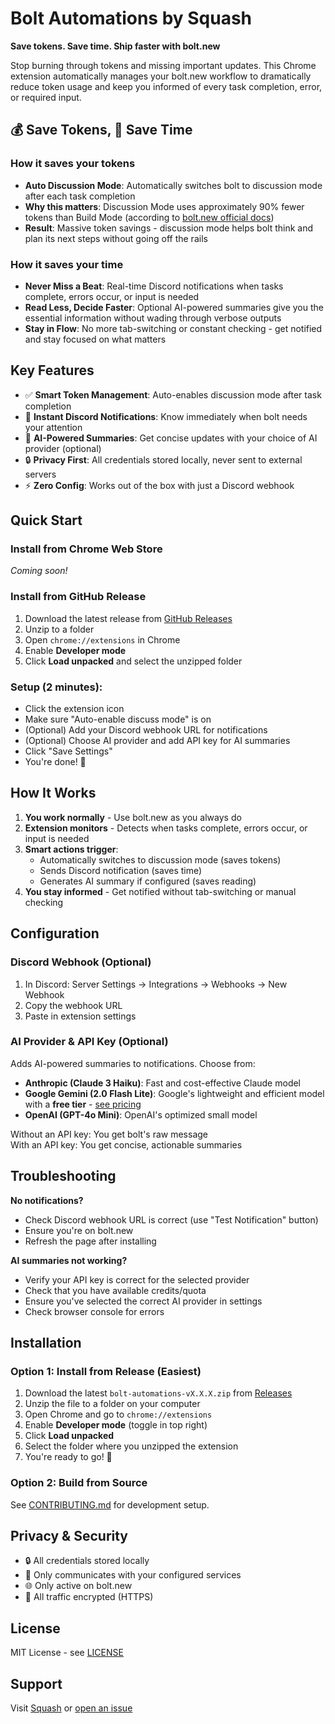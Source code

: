 # Bolt Automations by Squash

**Save tokens. Save time. Ship faster with bolt.new**

Stop burning through tokens and missing important updates. This Chrome extension automatically manages your bolt.new workflow to dramatically reduce token usage and keep you informed of every task completion, error, or required input.

## 💰 Save Tokens, 🚀 Save Time

### How it saves your tokens
- **Auto Discussion Mode**: Automatically switches bolt to discussion mode after each task completion
- **Why this matters**: Discussion Mode uses approximately 90% fewer tokens than Build Mode (according to [bolt.new official docs](https://support.bolt.new/best-practices/maximizing-token-efficiency))
- **Result**: Massive token savings - discussion mode helps bolt think and plan its next steps without going off the rails

### How it saves your time  
- **Never Miss a Beat**: Real-time Discord notifications when tasks complete, errors occur, or input is needed
- **Read Less, Decide Faster**: Optional AI-powered summaries give you the essential information without wading through verbose outputs
- **Stay in Flow**: No more tab-switching or constant checking - get notified and stay focused on what matters

## Key Features

- ✅ **Smart Token Management**: Auto-enables discussion mode after task completion
- 🔔 **Instant Discord Notifications**: Know immediately when bolt needs your attention
- 🤖 **AI-Powered Summaries**: Get concise updates with your choice of AI provider (optional)
- 🔒 **Privacy First**: All credentials stored locally, never sent to external servers
- ⚡ **Zero Config**: Works out of the box with just a Discord webhook

## Quick Start

### Install from Chrome Web Store
*Coming soon!*

### Install from GitHub Release
1. Download the latest release from [GitHub Releases](https://github.com/kstonekuan/bolt-automations-browser-extension/releases)
2. Unzip to a folder
3. Open `chrome://extensions` in Chrome
4. Enable **Developer mode**
5. Click **Load unpacked** and select the unzipped folder

### Setup (2 minutes):
   - Click the extension icon
   - Make sure "Auto-enable discuss mode" is on
   - (Optional) Add your Discord webhook URL for notifications
   - (Optional) Choose AI provider and add API key for AI summaries
   - Click "Save Settings"
   - You're done! 🎉

## How It Works

1. **You work normally** - Use bolt.new as you always do
2. **Extension monitors** - Detects when tasks complete, errors occur, or input is needed
3. **Smart actions trigger**:
   - Automatically switches to discussion mode (saves tokens)
   - Sends Discord notification (saves time)
   - Generates AI summary if configured (saves reading)
4. **You stay informed** - Get notified without tab-switching or manual checking

## Configuration

### Discord Webhook (Optional)
1. In Discord: Server Settings → Integrations → Webhooks → New Webhook
2. Copy the webhook URL
3. Paste in extension settings

### AI Provider & API Key (Optional)
Adds AI-powered summaries to notifications. Choose from:

- **Anthropic (Claude 3 Haiku)**: Fast and cost-effective Claude model
- **Google Gemini (2.0 Flash Lite)**: Google's lightweight and efficient model with a **free tier** - [see pricing](https://ai.google.dev/gemini-api/docs/pricing)
- **OpenAI (GPT-4o Mini)**: OpenAI's optimized small model

Without an API key: You get bolt's raw message  
With an API key: You get concise, actionable summaries

## Troubleshooting

**No notifications?**
- Check Discord webhook URL is correct (use "Test Notification" button)
- Ensure you're on bolt.new
- Refresh the page after installing

**AI summaries not working?**
- Verify your API key is correct for the selected provider
- Check that you have available credits/quota
- Ensure you've selected the correct AI provider in settings
- Check browser console for errors

## Installation

### Option 1: Install from Release (Easiest)
1. Download the latest `bolt-automations-vX.X.X.zip` from [Releases](https://github.com/kstonekuan/bolt-automations-browser-extension/releases)
2. Unzip the file to a folder on your computer
3. Open Chrome and go to `chrome://extensions`
4. Enable **Developer mode** (toggle in top right)
5. Click **Load unpacked**
6. Select the folder where you unzipped the extension
7. You're ready to go! 🎉

### Option 2: Build from Source
See [CONTRIBUTING.md](CONTRIBUTING.md) for development setup.

## Privacy & Security

- 🔒 All credentials stored locally
- 📡 Only communicates with your configured services
- 🌐 Only active on bolt.new
- 🔐 All traffic encrypted (HTTPS)

## License

MIT License - see [LICENSE](LICENSE)

## Support

Visit [Squash](https://www.trysquash.dev/) or [open an issue](https://github.com/kstonekuan/bolt-automations-browser-extension/issues)